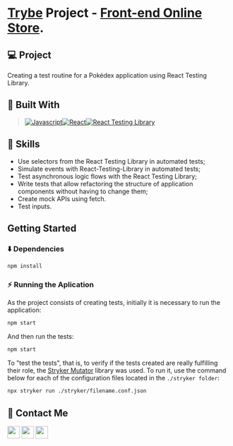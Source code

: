 # [Trybe](https://www.betrybe.com/) Project - [Front-end Online Store](deploy).

## 💻 Project

Creating a test routine for a Pokédex application using React Testing Library.

## 🚀 Built With

> [![Javascript][Javascript]][Javascript-url][![React][React.js]][React-url][![React Testing Library][TestingLibrary]][TestingLibrary-url]


## 📌 Skills

- Use selectors from the React Testing Library in automated tests;
- Simulate events with React-Testing-Library in automated tests;
- Test asynchronous logic flows with the React Testing Library;
- Write tests that allow refactoring the structure of application components without having to change them;
- Create mock APIs using fetch.
- Test inputs.

## Getting Started

### ⬇️ Dependencies

```bash
npm install
``` 

### ⚡ Running the Aplication
As the project consists of creating tests, initially it is necessary to run the application:

```bash
npm start
``` 

And then run the tests:

```bash
npm start
``` 
To "test the tests", that is, to verify if the tests created are really fulfilling their role, the [Stryker Mutator](https://stryker-mutator.io) library was used. To run it, use the command below for each of the configuration files located in the `./stryker folder`:

```bash
npx stryker run ./stryker/filename.conf.json
```

## 💬 Contact Me

<div align="left" style="display: inline_block">
  <a href="https://arthur-debiasi.github.io" target="_blank"><img height="28rem" src="https://img.shields.io/badge/my_portfolio-3fc337?style=for-the-badge" target="_blank"></a> 
  <a href="https://www.linkedin.com/in/arthur-debiasi" target="_blank"><img height="28rem" src="https://img.shields.io/badge/LinkedIn-0077B5?style=for-the-badge&logo=linkedin&logoColor=white"></a> 
  <a href = "mailto:arthurdebiasi@hotmail.com"><img height="28rem" src="https://img.shields.io/badge/outlook-0078D4?style=for-the-badge&logo=microsoftoutlook&logoColor=white" target="_blank"></a>
</div>

<!-- ## 📄 Licença

Esse projeto está sob licença. Veja o arquivo [LICENÇA](LICENSE.md) para mais detalhes.

[⬆ Voltar ao topo](#nome-do-projeto)<br> -->

[Javascript]: https://img.shields.io/badge/javascript-F7DF1E?style=for-the-badge&logo=javascript&logoColor=white
[Javascript-url]: https://developer.mozilla.org/pt-BR/docs/Web/JavaScript
[React.js]: https://img.shields.io/badge/React-20232A?style=for-the-badge&logo=react&logoColor=61DAFB
[React-url]: https://reactjs.org/
[ReactRouter]: https://img.shields.io/badge/React_Router-20232A?style=for-the-badge&logo=reactrouter&logoColor=CA4245
[ReactRouter-url]: https://reactrouter.com/en/main
[MUI]: https://img.shields.io/badge/material_ui-007FFF?style=for-the-badge&logo=mui&logoColor=white
[MUI-url]: https://img.shields.io/badge/material_ui-007FFF?style=for-the-badge&logo=mui&logoColor=white
[TestingLibrary]: https://img.shields.io/badge/React_Testing_Library-20232A?style=for-the-badge&logo=testinglibrary&logoColor=E33332
[TestingLibrary-url]: https://testing-library.com/docs/react-testing-library/intro/

